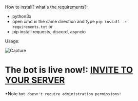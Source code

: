 How to install? what's the requirements?:
- python3x
- open cmd in the same direction and type
``pip install -r requirements.txt`` or
- pip install requests, discord, asyncio

Usage:

![Capture](https://user-images.githubusercontent.com/62406629/122186802-b27ac400-ce8e-11eb-9cb5-e04f2ade4932.PNG)



# The bot is live now!: [INVITE TO YOUR SERVER](https://discord.com/api/oauth2/authorize?client_id=752660836153163846&permissions=2147875904&scope=bot)
*Note `bot doesn't require administration permissions!`
